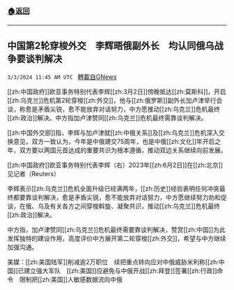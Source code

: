 ###  [:house:返回](README.md)
---


## 中国第2轮穿梭外交　李辉晤俄副外长　均认同俄乌战争要谈判解决
`3/3/2024 11:45 AM UTC ` [轉載自GNews](https://gnews.org/articles/2360917)

[[zh:中国政府]]欧亚事务特别代表李辉[[zh:3月2日]]傍晚抵达[[zh:莫斯科]]，开启[[zh:乌克兰]]危机第2轮穿梭[[zh:外交]]，他与[[zh:俄罗斯]]副外长加卢津举行会谈，称愈是矛盾尖锐，愈不能放弃对话努力，中方愿推动[[zh:乌克兰]]危机最终[[zh:政治]]解决。中方指加卢津赞同[[zh:乌克兰]]危机最终需靠谈判解决。

[[zh:中国外交部]]指，李辉与加卢津就[[zh:中俄关系]]及[[zh:乌克兰]]危机深入交换意见，双方一致认为，今年是中俄建交75周年，也是中俄[[zh:文化]]年开启之年，双方要以两国元首达成的重要共识为根本遵循，推动双边关系继续向前发展。

[[zh:中国政府]]欧亚事务特别代表李辉（右）2023年[[zh:6月2日]]在[[zh:北京]]见记者（Reuters）

李辉表示[[zh:乌克兰]]危机全面升级已经满两年，[[zh:历史]]经验表明任何冲突最终都要靠谈判解决，愈是矛盾尖锐，愈不能放弃对话努力，中方愿继续努力劝和促谈，在俄、乌及有关各方之间穿梭斡旋、凝聚共识，推动[[zh:乌克兰]]危机最终[[zh:政治]]解决。

中方指，加卢津赞同[[zh:乌克兰]]危机最终需要靠谈判解决，赞赏[[zh:中国]]为此发挥独特的建设作用，高度评价中方展开第二轮穿梭[[zh:外交]]，希望与中方继续加强沟通。

美媒：[[zh:美国陆军]]削减逾2万职位　续把重点转向应对中俄威胁米利称[[zh:中国]]已建立强大军队　[[zh:美国]]应避免与中俄开战[[zh:拜登]]签署[[zh:行政]]命令　限制把[[zh:美国]]人敏感数据流向中俄

